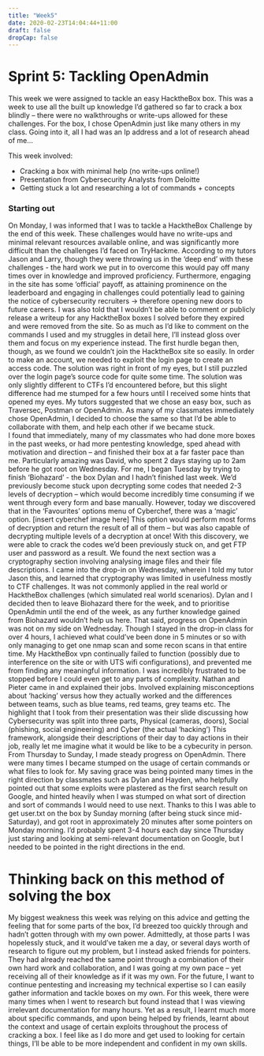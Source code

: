 ```yaml
---
title: "Week5"
date: 2020-02-23T14:04:44+11:00
draft: false
dropCap: false
---
```

# Sprint 5: Tackling OpenAdmin
This week we were assigned to tackle an easy HacktheBox box. This was a week to use all the built up knowledge I’d gathered so far to crack a box blindly – there were no walkthroughs or write-ups allowed for these challenges.
For the box, I chose OpenAdmin just like many others in my class. Going into it, all I had was an Ip address and a lot of research ahead of me…

This week involved:
+ Cracking a box with minimal help (no write-ups online!)
+ Presentation from Cybersecurity Analysts from Deloitte
+ Getting stuck a lot and researching a lot of commands + concepts
### Starting out
On Monday, I was informed that I was to tackle a HacktheBox Challenge by the end of this week. These challenges would have no write-ups and minimal relevant resources available online, and was significantly more difficult than the challenges I’d faced on TryHackme. 
According to my tutors Jason and Larry, though they were throwing us in the ‘deep end’ with these challenges - the hard work we put in to overcome this would pay off many times over in knowledge and improved proficiency. Furthermore, engaging in the site has some ‘official’ payoff, as attaining prominence on the leaderboard and engaging in challenges could potentially lead to gaining the notice of cybersecurity recruiters -> therefore opening new doors to future careers.
I was also told that I wouldn’t be able to comment or publicly release a writeup for any HacktheBox boxes I solved before they expired and were removed from the site. So as much as I’d like to comment on the commands I used and my struggles in detail here, I’ll instead gloss over them and focus on my experience instead.
The first hurdle began then, though, as we found we couldn’t join the HacktheBox site so easily. In order to make an account, we needed to exploit the login page to create an access code. The solution was right in front of my eyes, but I still puzzled over the login page’s source code for quite some time. The solution was only slightly different to CTFs I’d encountered before, but this slight difference had me stumped for a few hours until I received some hints that opened my eyes.
My tutors suggested that we chose an easy box, such as Traversec, Postman or OpenAdmin. As many of my classmates immediately chose OpenAdmin, I decided to choose the same so that I’d be able to collaborate with them, and help each other if we became stuck.  
I found that immediately, many of my classmates who had done more boxes in the past weeks, or had more pentesting knowledge, sped ahead with motivation and direction – and finished their box at a far faster pace than me. Particularly amazing was David, who spent 2 days staying up to 2am before he got root on Wednesday.
For me, I began Tuesday by trying to finish ‘Biohazard’ - the box Dylan and I hadn’t finished last week. We’d previously become stuck upon decrypting some codes that needed 2-3 levels of decryption – which would become incredibly time consuming if we went through every form and base manually. However, today we discovered that in the ‘Favourites’ options menu of Cyberchef, there was a ‘magic’ option. 
[insert cyberchef image here]
This option would perform most forms of decryption and return the result of all of them – but was also capable of decrypting multiple levels of a decryption at once! With this discovery, we were able to crack the codes we’d been previously stuck on, and get FTP user and password as a result. We found the next section was a cryptography section involving analysing image files and their file descriptions. 
I came into the drop-in on Wednesday, wherein I told my tutor Jason this, and learned that cryptography was limited in usefulness mostly to CTF challenges. It was not commonly applied in the real world or HacktheBox challenges (which simulated real world scenarios). Dylan and I decided then to leave Biohazard there for the week, and to prioritise OpenAdmin until the end of the week, as any further knowledge gained from Biohazard wouldn’t help us here.
That said, progress on OpenAdmin was not on my side on Wednesday. Though I stayed in the drop-in class for over 4 hours, I achieved what could’ve been done in 5 minutes or so with only managing to get one nmap scan and some recon scans in that entire time. My HacktheBox vpn continually failed to function (possibly due to interference on the site or with UTS wifi configurations), and prevented me from finding any meaningful information. I was incredibly frustrated to be stopped before I could even get to any parts of complexity.
Nathan and Pieter came in and explained their jobs. Involved explaining misconceptions about ‘hacking’ versus how they actually worked and the differences between teams, such as blue teams, red teams, grey teams etc. The highlight that I took from their presentation was their slide discussing how Cybersecurity was split into three parts, Physical (cameras, doors), Social (phishing, social engineering) and Cyber (the actual ‘hacking’) This framework, alongside their descriptions of their day to day actions in their job, really let me imagine what it would be like to be a cybecurity in person.
From Thursday to Sunday, I made steady progress on OpenAdmin. There were many times I became stumped on the usage of certain commands or what files to look for. My saving grace was being pointed many times in the right direction by classmates such as Dylan and Hayden, who helpfully pointed out that some exploits were plastered as the first search result on Google, and hinted heavily when I was stumped on what sort of direction and sort of commands I would need to use next.
Thanks to this I was able to get user.txt on the box by Sunday morning (after being stuck since mid-Saturday), and got root in approximately 20 minutes after some pointers on Monday morning. I’d probably spent 3-4 hours each day since Thursday just staring and looking at semi-relevant documentation on Google, but I needed to be pointed in the right directions in the end.
# Thinking back on this method of solving the box
My biggest weakness this week was relying on this advice and getting the feeling that for some parts of the box, I’d breezed too quickly through and hadn’t gotten through with my own power. Admittedly, at those parts I was hopelessly stuck, and it would’ve taken me a day, or several days worth of research to figure out my problem, but I instead asked friends for pointers. They had already reached the same point through a combination of their own hard work and collaboration, and I was going at my own pace – yet receiving all of their knowledge as if it was my own.
For the future, I want to continue pentesting and increasing my technical expertise so I can easily gather information and tackle boxes on my own. For this week, there were many times when I went to research but found instead  that I was viewing irrelevant documentation for many hours. Yet as a result, I learnt much more about specific commands, and upon being helped by friends, learnt about the context and usage of certain exploits throughout the process of cracking a box. I feel like as I do more and get used to looking for certain things, I’ll be able to be more independent and confident in my own skills.
